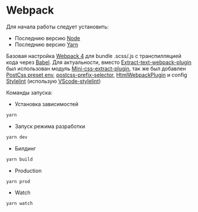 # Webpack

Для начала работы следует установить:

- Последнию версию [Node](https://nodejs.org/en/)
- Последнию версию [Yarn](https://yarnpkg.com/lang/en/)

Базовая настройка [Webpack 4](https://webpack.js.org/) для bundle .scss/.js с транспилляцией кода через [Babel](https://babeljs.io/). Для актуальности, вместо [Extract-text-webpack-plugin](https://github.com/webpack-contrib/extract-text-webpack-plugin) был использован модуль [Mini-css-extract-plugin](https://github.com/webpack-contrib/mini-css-extract-plugin), так же был добавлен [PostCss preset env](https://github.com/csstools/postcss-preset-env), [postcss-prefix-selector](https://github.com/radvalentin/postcss-prefix-selector),
 [HtmlWebpackPlugin](https://github.com/jantimon/html-webpack-plugin) и config [Stylelint](https://stylelint.io/) (использую [VScode-stylelint](https://github.com/shinnn/vscode-stylelint))

Команды запуска:

- Установка зависимостей

```sh
yarn
```

- Запуск режима разработки

```sh
yarn dev
```

- Билдинг

```sh
yarn build
```

- Production

```sh
yarn prod
```
- Watch
```sh
yarn watch
```
